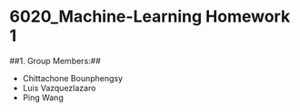 # 6020_Machine-Learning Homework 1
##1. Group Members:##
- Chittachone Bounphengsy
- Luis Vazquezlazaro
- Ping Wang
